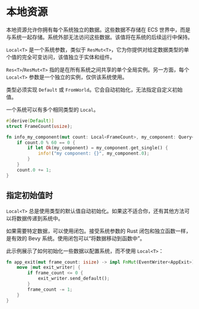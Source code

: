 # 本地资源

本地资源允许你拥有每个系统独立的数据。这些数据不存储在 ECS 世界中，而是与系统一起存储。系统外部无法访问这些数据。该值将在系统的后续运行中保持。

`Local<T>` 是一个系统参数，类似于 `ResMut<T>`，它为你提供对给定数据类型的单个值的完全可变访问，该值独立于实体和组件。

`Res<T>`/`ResMut<T>` 指的是在所有系统之间共享的单个全局实例。另一方面，每个 `Local<T>` 参数是一个独立的实例，仅供该系统使用。

类型必须实现 `Default` 或 `FromWorld`。它会自动初始化，无法指定自定义初始值。

一个系统可以有多个相同类型的 `Local`。
```rust
#[derive(Default)]
struct FrameCount(usize);

fn info_my_component(mut count: Local<FrameCount>, my_component: Query<&MyComponent>) {
    if count.0 % 60 == 0 {
        if let Ok(my_component) = my_component.get_single() {
            info!("my component: {}", my_component.0);
        }
    }
    count.0 += 1;
}
```

## 指定初始值时
`Local<T>` 总是使用类型的默认值自动初始化。如果这不适合你，还有其他方法可以将数据传递到系统中。

如果需要特定数据，可以使用闭包。接受系统参数的 Rust 闭包和独立函数一样，是有效的 Bevy 系统。使用闭包可以“将数据移动到函数中”。

此示例展示了如何初始化一些数据以配置系统，而不使用 `Local<T>`：
```rust
fn app_exit(mut frame_count: isize) -> impl FnMut(EventWriter<AppExit>) {
    move |mut exit_writer| {
        if frame_count <= 0 {
            exit_writer.send_default();
        }
        frame_count -= 1;
    }
}
```